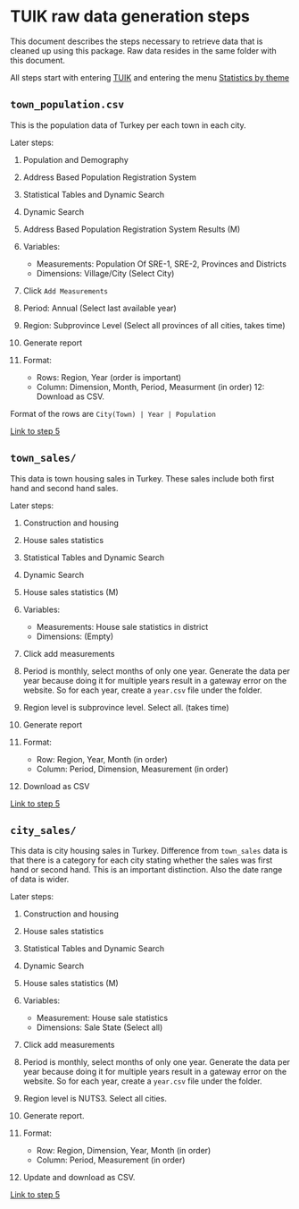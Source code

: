 <!-- README.md is generated from README.Rmd. Please edit that file -->
TUIK raw data generation steps
==============================

This document describes the steps necessary to retrieve data that is cleaned up using this package. Raw data resides in the same folder with this document.

All steps start with entering [TUIK](http://www.turkstat.gov.tr/) and entering the menu [Statistics by theme](http://www.turkstat.gov.tr/UstMenu.do?metod=kategorist)

`town_population.csv`
---------------------

This is the population data of Turkey per each town in each city.

Later steps:

1.  Population and Demography
2.  Address Based Population Registration System
3.  Statistical Tables and Dynamic Search
4.  Dynamic Search
5.  Address Based Population Registration System Results (M)
6.  Variables:
    -   Measurements: Population Of SRE-1, SRE-2, Provinces and Districts
    -   Dimensions: Village/City (Select City)

7.  Click `Add Measurements`
8.  Period: Annual (Select last available year)
9.  Region: Subprovince Level (Select all provinces of all cities, takes time)
10. Generate report
11. Format:
    -   Rows: Region, Year (order is important)
    -   Column: Dimension, Month, Period, Measurment (in order) 12: Download as CSV.

Format of the rows are `City(Town) | Year | Population`

[Link to step 5](https://biruni.tuik.gov.tr/medas/?kn=73&locale=en)

`town_sales/`
-------------

This data is town housing sales in Turkey. These sales include both first hand and second hand sales.

Later steps:

1.  Construction and housing
2.  House sales statistics
3.  Statistical Tables and Dynamic Search
4.  Dynamic Search
5.  House sales statistics (M)
6.  Variables:
    -   Measurements: House sale statistics in district
    -   Dimensions: (Empty)

7.  Click add measurements
8.  Period is monthly, select months of only one year. Generate the data per year because doing it for multiple years result in a gateway error on the website. So for each year, create a `year.csv` file under the folder.
9.  Region level is subprovince level. Select all. (takes time)
10. Generate report
11. Format:
    -   Row: Region, Year, Month (in order)
    -   Column: Period, Dimension, Measurement (in order)

12. Download as CSV

[Link to step 5](https://biruni.tuik.gov.tr/medas/?kn=73&locale=en)

`city_sales/`
-------------

This data is city housing sales in Turkey. Difference from `town_sales` data is that there is a category for each city stating whether the sales was first hand or second hand. This is an important distinction. Also the date range of data is wider.

Later steps:

1.  Construction and housing
2.  House sales statistics
3.  Statistical Tables and Dynamic Search
4.  Dynamic Search
5.  House sales statistics (M)
6.  Variables:
    -   Measurement: House sale statistics
    -   Dimensions: Sale State (Select all)

7.  Click add measurements
8.  Period is monthly, select months of only one year. Generate the data per year because doing it for multiple years result in a gateway error on the website. So for each year, create a `year.csv` file under the folder.
9.  Region level is NUTS3. Select all cities.
10. Generate report.
11. Format:
    -   Row: Region, Dimension, Year, Month (in order)
    -   Column: Period, Measurement (in order)

12. Update and download as CSV.

[Link to step 5](https://biruni.tuik.gov.tr/medas/?kn=73&locale=en)
